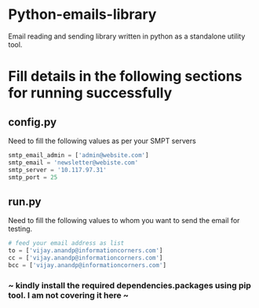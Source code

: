 # Python-emails-library
Email reading and sending library written in python as a standalone utility tool.

# Fill details in the following sections for running successfully

## config.py 
 Need to fill the following values as per your SMPT servers
 
 ```python
smtp_email_admin = ['admin@website.com']
smtp_email = 'newsletter@webiste.com'
smtp_server = '10.117.97.31'
smtp_port = 25
```
## run.py 
 Need to fill the following values to whom you want to send the email for testing.
 
```python
# feed your email address as list
to = ['vijay.anandp@informationcorners.com']        
cc = ['vijay.anandp@informationcorners.com']
bcc = ['vijay.anandp@informationcorners.com']
```

### ~ kindly install the required dependencies.packages using pip tool. I am not covering it here ~
